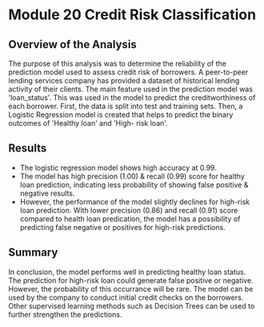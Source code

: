 # Module 20 Credit Risk Classification

## Overview of the Analysis

The purpose of this analysis was to determine the reliability of the prediction model used to assess credit risk of borrowers. A peer-to-peer lending services company has provided a dataset of historical lending activity of their clients.
The main feature used in the prediction model was 'loan_status'. This was used in the model to predict the creditworthiness of each borrower.
First, the data is split into test and training sets. Then, a Logistic Regression model is created that helps to predict the binary outcomes of 'Healthy loan' and 'High- risk loan'.

## Results

* The logistic regression model shows high accuracy at 0.99. 
* The model has high precision (1.00) & recall (0.99) score for healthy loan prediction, indicating less probability of showing false positive & negative results.
* However, the performance of the model slightly declines for high-risk loan prediction. With lower precision (0.86) and recall (0.91) score compared to health loan predication, the model has a possibility of predicting false negative or positives for high-risk predictions.


## Summary

In conclusion, the model performs well in predicting healthy loan status. The prediction for high-risk loan could generate false positive or negative. However, the probability of this occurrance will be rare. The model can be used by the company to conduct initial credit checks on the borrowers. Other supervised learning methods such as Decision Trees can be used to further strengthen the predictions.
